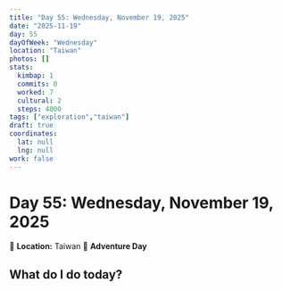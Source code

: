 ```yaml
---
title: "Day 55: Wednesday, November 19, 2025"
date: "2025-11-19"
day: 55
dayOfWeek: "Wednesday"
location: "Taiwan"
photos: []
stats:
  kimbap: 1
  commits: 0
  worked: 7
  cultural: 2
  steps: 4000
tags: ["exploration","taiwan"]
draft: true
coordinates:
  lat: null
  lng: null
work: false
---
```

# Day 55: Wednesday, November 19, 2025

📍 **Location:** Taiwan
🎒 **Adventure Day**

## What do I do today?


